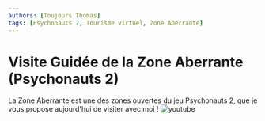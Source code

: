 ```yaml
---
authors: [Toujours Thomas]
tags: [Psychonauts 2, Tourisme virtuel, Zone Aberrante]
---
```


# Visite Guidée de la Zone Aberrante (Psychonauts 2)

La Zone Aberrante est une des zones ouvertes du jeu Psychonauts 2, que je vous propose aujourd'hui de visiter avec moi !
![youtube](https://www.youtube.com/watch?v=h1gBy1R_vxU)
